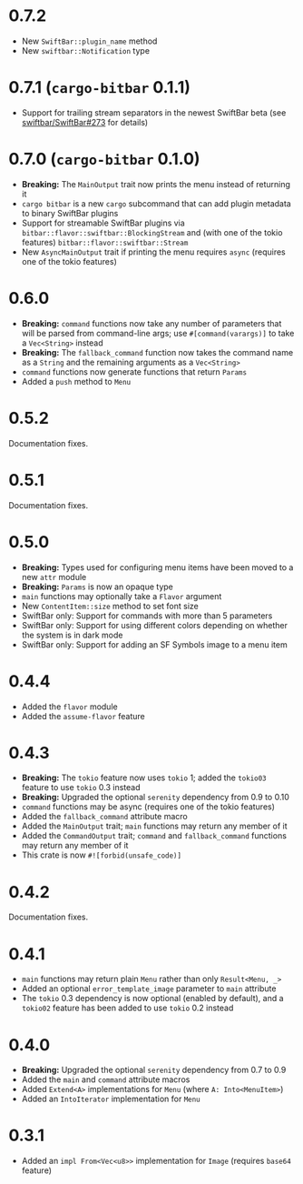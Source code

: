 # 0.7.2

* New `SwiftBar::plugin_name` method
* New `swiftbar::Notification` type

# 0.7.1 (`cargo-bitbar` 0.1.1)

* Support for trailing stream separators in the newest SwiftBar beta (see [swiftbar/SwiftBar#273](https://github.com/swiftbar/SwiftBar/issues/273) for details)

# 0.7.0 (`cargo-bitbar` 0.1.0)

* **Breaking:** The `MainOutput` trait now prints the menu instead of returning it
* `cargo bitbar` is a new `cargo` subcommand that can add plugin metadata to binary SwiftBar plugins
* Support for streamable SwiftBar plugins via `bitbar::flavor::swiftbar::BlockingStream` and (with one of the tokio features) `bitbar::flavor::swiftbar::Stream`
* New `AsyncMainOutput` trait if printing the menu requires `async` (requires one of the tokio features)

# 0.6.0

* **Breaking:** `command` functions now take any number of parameters that will be parsed from command-line args; use `#[command(varargs)]` to take a `Vec<String>` instead
* **Breaking:** The `fallback_command` function now takes the command name as a `String` and the remaining arguments as a `Vec<String>`
* `command` functions now generate functions that return `Params`
* Added a `push` method to `Menu`

# 0.5.2

Documentation fixes.

# 0.5.1

Documentation fixes.

# 0.5.0

* **Breaking:** Types used for configuring menu items have been moved to a new `attr` module
* **Breaking:** `Params` is now an opaque type
* `main` functions may optionally take a `Flavor` argument
* New `ContentItem::size` method to set font size
* SwiftBar only: Support for commands with more than 5 parameters
* SwiftBar only: Support for using different colors depending on whether the system is in dark mode
* SwiftBar only: Support for adding an SF Symbols image to a menu item

# 0.4.4

* Added the `flavor` module
* Added the `assume-flavor` feature

# 0.4.3

* **Breaking:** The `tokio` feature now uses `tokio` 1; added the `tokio03` feature to use `tokio` 0.3 instead
* **Breaking:** Upgraded the optional `serenity` dependency from 0.9 to 0.10
* `command` functions may be async (requires one of the tokio features)
* Added the `fallback_command` attribute macro
* Added the `MainOutput` trait; `main` functions may return any member of it
* Added the `CommandOutput` trait; `command` and `fallback_command` functions may return any member of it
* This crate is now `#![forbid(unsafe_code)]`

# 0.4.2

Documentation fixes.

# 0.4.1

* `main` functions may return plain `Menu` rather than only `Result<Menu, _>`
* Added an optional `error_template_image` parameter to `main` attribute
* The `tokio` 0.3 dependency is now optional (enabled by default), and a `tokio02` feature has been added to use `tokio` 0.2 instead

# 0.4.0

* **Breaking:** Upgraded the optional `serenity` dependency from 0.7 to 0.9
* Added the `main` and `command` attribute macros
* Added `Extend<A>` implementations for `Menu` (where `A: Into<MenuItem>`)
* Added an `IntoIterator` implementation for `Menu`

# 0.3.1

* Added an `impl From<Vec<u8>>` implementation for `Image` (requires `base64` feature)
